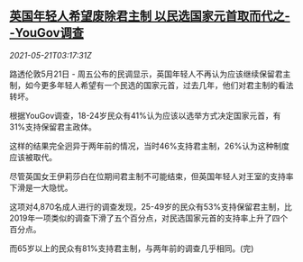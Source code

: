 <!--1621567863000-->
[英国年轻人希望废除君主制 以民选国家元首取而代之--YouGov调查](https://cn.reuters.com/article/young-british-ditch-monarchy-0521-idCNKCS2D208O)
------

<div><i>2021-05-21T03:17:31Z</i></div><p>路透伦敦5月21日 - 周五公布的民调显示，英国年轻人不再认为应该继续保留君主制，如今更多年轻人希望有一个民选的国家元首，过去几年，他们对君主制的看法转坏。</p><p>根据YouGov调查，18-24岁民众有41%认为应该以选举方式决定国家元首，有31%支持保留君主政体。</p><p>这样的结果完全迥异于两年前的情况，当时46%支持君主制，26%认为这种制度应该被取代。</p><p>尽管英国女王伊莉莎白在位期间君主制不可能结束，但英国年轻人对王室的支持率下滑是一大隐忧。</p><p>这项对4,870名成人进行的调查发现，25-49岁的民众有53%支持保留君主制，比2019年一项类似的调查下滑了五个百分点，对民选国家元首的支持率上升了四个百分点。</p><p>而65岁以上的民众有81%支持君主制，与两年前的调查几乎相同。(完)</p>
